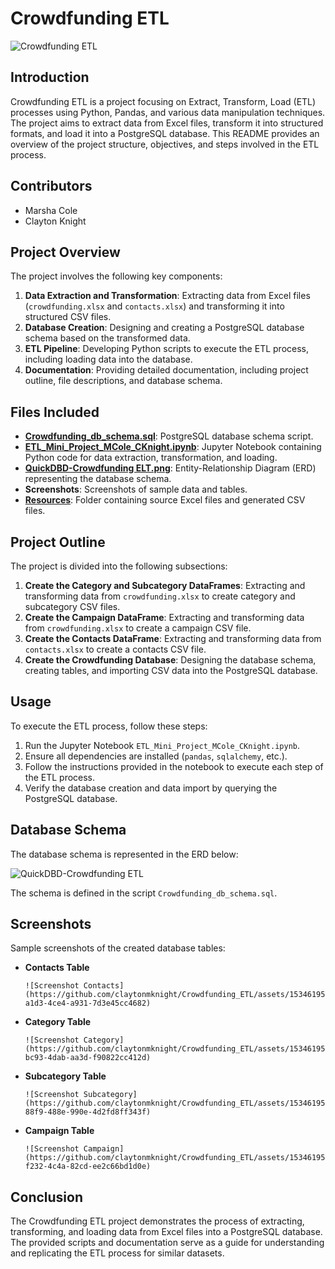 # Crowdfunding ETL

![Crowdfunding ETL](https://github.com/claytonmknight/Crowdfunding_ETL/assets/148498483/755282da-ee89-440e-b903-4dc13de8e7f9)

## Introduction
Crowdfunding ETL is a project focusing on Extract, Transform, Load (ETL) processes using Python, Pandas, and various data manipulation techniques. The project aims to extract data from Excel files, transform it into structured formats, and load it into a PostgreSQL database. This README provides an overview of the project structure, objectives, and steps involved in the ETL process.

## Contributors
- Marsha Cole
- Clayton Knight

## Project Overview
The project involves the following key components:

1. **Data Extraction and Transformation**: Extracting data from Excel files (`crowdfunding.xlsx` and `contacts.xlsx`) and transforming it into structured CSV files.
2. **Database Creation**: Designing and creating a PostgreSQL database schema based on the transformed data.
3. **ETL Pipeline**: Developing Python scripts to execute the ETL process, including loading data into the database.
4. **Documentation**: Providing detailed documentation, including project outline, file descriptions, and database schema.

## Files Included
- **[Crowdfunding_db_schema.sql](https://github.com/claytonmknight/Crowdfunding_ETL/blob/main/Crowdfunding_db_schema.sql)**: PostgreSQL database schema script.
- **[ETL_Mini_Project_MCole_CKnight.ipynb](https://github.com/claytonmknight/Crowdfunding_ETL/blob/main/ETL_Mini_Project_MCole_CKnight.ipynb)**: Jupyter Notebook containing Python code for data extraction, transformation, and loading.
- **[QuickDBD-Crowdfunding ELT.png](https://github.com/claytonmknight/Crowdfunding_ETL/blob/main/QuickDBD-Crowdfunding%20ETL.png)**: Entity-Relationship Diagram (ERD) representing the database schema.
- **Screenshots**: Screenshots of sample data and tables.
- **[Resources](https://github.com/claytonmknight/Crowdfunding_ETL/tree/main/Resources)**: Folder containing source Excel files and generated CSV files.

## Project Outline
The project is divided into the following subsections:

1. **Create the Category and Subcategory DataFrames**: Extracting and transforming data from `crowdfunding.xlsx` to create category and subcategory CSV files.
2. **Create the Campaign DataFrame**: Extracting and transforming data from `crowdfunding.xlsx` to create a campaign CSV file.
3. **Create the Contacts DataFrame**: Extracting and transforming data from `contacts.xlsx` to create a contacts CSV file.
4. **Create the Crowdfunding Database**: Designing the database schema, creating tables, and importing CSV data into the PostgreSQL database.

## Usage
To execute the ETL process, follow these steps:
1. Run the Jupyter Notebook `ETL_Mini_Project_MCole_CKnight.ipynb`.
2. Ensure all dependencies are installed (`pandas`, `sqlalchemy`, etc.).
3. Follow the instructions provided in the notebook to execute each step of the ETL process.
4. Verify the database creation and data import by querying the PostgreSQL database.

## Database Schema
The database schema is represented in the ERD below:

![QuickDBD-Crowdfunding ETL](https://github.com/claytonmknight/Crowdfunding_ETL/assets/153461955/1eb5fe61-326e-463e-bbcd-3ff4f9425267)

The schema is defined in the script `Crowdfunding_db_schema.sql`.

## Screenshots
Sample screenshots of the created database tables:

- **Contacts Table**
  
      ![Screenshot Contacts](https://github.com/claytonmknight/Crowdfunding_ETL/assets/153461955/98573ab9-a1d3-4ce4-a931-7d3e45cc4682)

- **Category Table**
  
      ![Screenshot Category](https://github.com/claytonmknight/Crowdfunding_ETL/assets/153461955/c8653ec5-bc93-4dab-aa3d-f90822cc412d)

- **Subcategory Table**
  
      ![Screenshot Subcategory](https://github.com/claytonmknight/Crowdfunding_ETL/assets/153461955/65d67b80-88f9-488e-990e-4d2fd8ff343f)

- **Campaign Table**
  
      ![Screenshot Campaign](https://github.com/claytonmknight/Crowdfunding_ETL/assets/153461955/786551dd-f232-4c4a-82cd-ee2c66bd1d0e)

## Conclusion
The Crowdfunding ETL project demonstrates the process of extracting, transforming, and loading data from Excel files into a PostgreSQL database. The provided scripts and documentation serve as a guide for understanding and replicating the ETL process for similar datasets.
